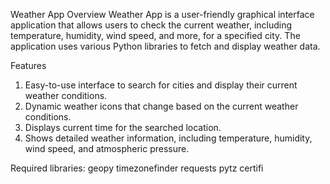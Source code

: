 Weather App
Overview
Weather App is a user-friendly graphical interface application that allows users to check the current weather, including temperature, humidity, wind speed, and more, for a specified city.
The application uses various Python libraries to fetch and display weather data.

Features
1. Easy-to-use interface to search for cities and display their current weather conditions.
2. Dynamic weather icons that change based on the current weather conditions.
3. Displays current time for the searched location.
4. Shows detailed weather information, including temperature, humidity, wind speed, and atmospheric pressure.

Required libraries:
geopy
timezonefinder
requests
pytz
certifi
